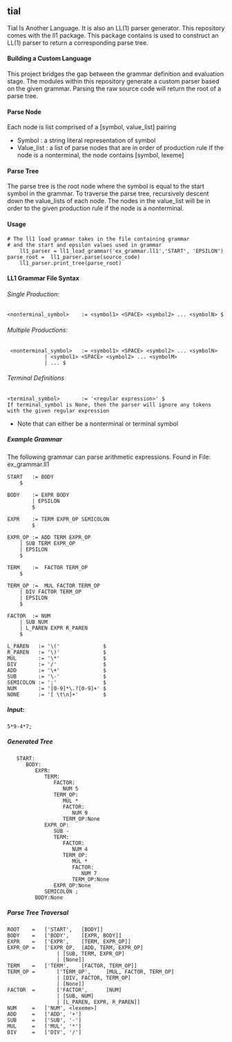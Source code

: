 ## tial
Tial Is Another Language. It is also an LL(1) parser generator.
This repository comes with the ll1 package. This package contains is used to construct an LL(1) parser to return a corresponding
parse tree. 

#### Building a Custom Language
This project bridges the gap between the grammar definition and evaluation stage.
The modules within this repository generate a custom parser based on the given 
grammar. Parsing the raw source code will return the root of a parse tree.

#### Parse Node
 Each node is list comprised of a [symbol, value_list] pairing
- Symbol 	: a string literal representation of symbol
- Value_list 	: a list of parse nodes that are in order of production rule
		If the node is a nonterminal, the node contains [symbol, lexeme]
#### Parse Tree
The parse tree is the root node where the symbol is equal to the start symbol in the grammar. 
To traverse the parse tree, recursively descent down the value_lists of each node. The nodes in the value_list
will be in order to the given production rule if the node is a nonterminal.

#### Usage
	# The ll1 load grammar takes in the file containing grammar
	# and the start and epsilon values used in grammar
    	ll1_parser = ll1_load_grammar('ex_grammar.ll1','START', 'EPSILON')   
	parse_root =  ll1_parser.parse(source_code)    
        ll1_parser.print_tree(parse_root)
 
#### LL1 Grammar File Syntax

###### Single Production:
	<nonterminal_symbol> 	:= <symbol1> <SPACE> <symbol2> ... <symbolN> $    		

###### Multiple Productions:
	 <nonterminal_symbol> 	:= <symbol1> <SPACE> <symbol2> ... <symbolN> 
				| <symbol1> <SPACE> <symbol2> ... <symbolM> 
				| ... $
###### Terminal Definitions
	<terminal_symbol>   	:= '<regular expression>' $
	If terminal_symbol is None, then the parser will ignore any tokens with the given regular expression
	
- Note that <symbol> can either be a nonterminal or terminal symbol

##### Example Grammar 
The following grammar can parse arithmetic expressions.
Found in File: ex_grammar.ll1

	START 	:= BODY 
		$

	BODY 	:= EXPR BODY
	        | EPSILON
	        $

	EXPR 	:= TERM EXPR_OP SEMICOLON   
	        $

	EXPR_OP := ADD TERM EXPR_OP 
		| SUB TERM EXPR_OP
		| EPSILON
		$

	TERM 	:=  FACTOR TERM_OP
		$

	TERM_OP :=  MUL FACTOR TERM_OP  
		| DIV FACTOR TERM_OP  
		| EPSILON
		$

	FACTOR	:= NUM
		| SUB NUM
		| L_PAREN EXPR R_PAREN
		$

	L_PAREN   := '\('              $
	R_PAREN   := '\)'              $
	MUL       := '\*'              $
	DIV       := '/'               $
	ADD       := '\+'              $
	SUB       := '\-'              $
	SEMICOLON := ';'               $
	NUM 	  := '[0-9]*\.?[0-9]+' $
	NONE      := '[ \t\n]+'        $


##### Input: 	
	5*9-4*7;
#####  Generated Tree
	   START:
	      BODY:
	         EXPR:
	            TERM:
	               FACTOR:
	                  NUM 5
	               TERM_OP:
	                  MUL *
	                  FACTOR:
	                     NUM 9
	                  TERM_OP:None
	            EXPR_OP:
	               SUB -
	               TERM:
	                  FACTOR:
	                     NUM 4
	                  TERM_OP:
	                     MUL *
	                     FACTOR:
	                        NUM 7
	                     TERM_OP:None
	               EXPR_OP:None
	            SEMICOLON ;
	         BODY:None

##### Parse Tree Traversal
	ROOT    =	['START', 	[BODY]]
	BODY    =	['BODY', 	[EXPR, BODY]]
	EXPR    =	['EXPR', 	[TERM, EXPR_OP]]
	EXPR_OP = 	['EXPR_OP, 	[ADD, TERM, EXPR_OP] 
					| [SUB, TERM, EXPR_OP] 
					| [None]]
	TERM    = 	['TERM',  	[FACTOR, TERM_OP]]
	TERM_OP =   	['TERM_OP', 	[MUL, FACTOR, TERM_OP] 
					| [DIV, FACTOR, TERM_OP] 
					| [None]] 
	FACTOR  =   	['FACTOR',  	[NUM] 
					| [SUB, NUM]
					| [L_PAREN, EXPR, R_PAREN]]
	NUM     = 	['NUM', <lexeme>]
	ADD     = 	['ADD', '+']
	SUB     = 	['SUB', '-']
	MUL     = 	['MUL', '*']
	DIV     = 	['DIV', '/']
